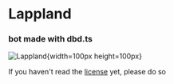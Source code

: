 # Lappland 
### bot made with dbd.ts

![Lappland](https://static.wikia.nocookie.net/mrfz/images/7/73/Lappland_Skin_1.png/revision/latest?cb=20200501183633){width=100px height=100px}

If you haven't read the [license](https://github.com/Pavez7274/Lappland/blob/master/LICENSE.md) yet, please do so